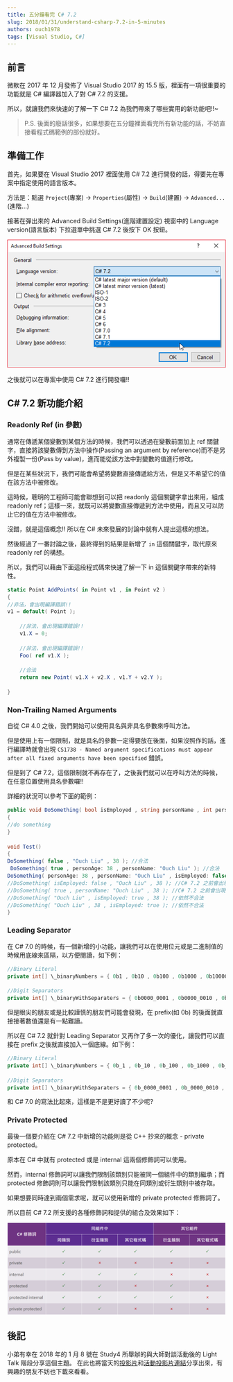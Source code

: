 ```yaml
---
title: 五分鐘看完 C# 7.2
slug: 2018/01/31/understand-csharp-7.2-in-5-minutes
authors: ouch1978
tags: [Visual Studio, C#]
---
```


## 前言

微軟在 2017 年 12 月發佈了 Visual Studio 2017 的 15.5 版，裡面有一項很重要的功能就是 C# 編譯器加入了對 C# 7.2 的支援。

所以，就讓我們來快速的了解一下 C# 7.2 為我們帶來了哪些實用的新功能吧!!~

> P.S. 後面的廢話很多，如果想要在五分鐘裡面看完所有新功能的話，不妨直接看程式碼範例的部份就好。

<!--truncate-->

## 準備工作

首先，如果要在 Visual Studio 2017 裡面使用 C# 7.2 進行開發的話，得要先在專案中指定使用的語言版本。

方法是：點選 `Project`(專案) -> `Properties`(屬性) -> `Build`(建置) -> `Advanced...`(進階...)

接著在彈出來的 Advanced Build Settings(進階建置設定) 視窗中的 Language version(語言版本) 下拉選單中挑選 C# 7.2 後按下 OK 按鈕。

![image-01](01-set-language-version-to-csharp-7.2.png "設定專案支援的語言版本為 C# 7.2")

之後就可以在專案中使用 C# 7.2 進行開發囉!!

## C# 7.2 新功能介紹

### Readonly Ref (in 參數)

通常在傳遞某個變數到某個方法的時候，我們可以透過在變數前面加上 ref 關鍵字，直接將該變數傳到方法中操作(Passing an argument by reference)而不是另外複製一份(Pass by value)，進而能從該方法中對變數的值進行修改。

但是在某些狀況下，我們可能會希望將變數直接傳遞給方法，但是又不希望它的值在該方法中被修改。

這時候，聰明的工程師可能會聯想到可以把 readonly 這個關鍵字拿出來用，組成 readonly ref；這樣一來，就既可以將變數直接傳遞到方法中使用，而且又可以防止它的值在方法中被修改。

沒錯，就是這個概念!! 所以在 C# 未來發展的討論中就有人提出這樣的想法。

然後經過了一番討論之後，最終得到的結果是新增了 `in` 這個關鍵字，取代原來 readonly ref 的構想。

所以，我們可以藉由下面這段程式碼來快速了解一下 in 這個關鍵字帶來的新特性。

```csharp title="Readonly Ref (in 參數) 範例"
static Point AddPoints( in Point v1 , in Point v2 )
{
//非法，會出現編譯錯誤!!
v1 = default( Point );

    //非法，會出現編譯錯誤!!
    v1.X = 0;

    //非法，會出現編譯錯誤!!
    Foo( ref v1.X );

    //合法
    return new Point( v1.X + v2.X , v1.Y + v2.Y );

}

```

### Non-Trailing Named Arguments

自從 C# 4.0 之後，我們開始可以使用具名與非具名參數來呼叫方法。

但是使用上有一個限制，就是具名的參數一定得要放在後面，如果沒照作的話，進行編譯時就會出現 `CS1738 - Named argument specifications must appear after all fixed arguments have been specified` 錯誤。

但是到了 C# 7.2，這個限制就不再存在了，之後我們就可以在呼叫方法的時候，在任意位置使用具名參數囉!!

詳細的狀況可以參考下面的範例：

```csharp title="Non-Trailing Named Arguments 範例"
public void DoSomething( bool isEmployed , string personName , int personAge )
{
//do something
}

void Test()
{
DoSomething( false , "Ouch Liu" , 38 ); //合法
 DoSomething( true , personAge: 38 , personName: "Ouch Liu" ); //合法
DoSomething( personAge: 38 , personName: "Ouch Liu" , isEmployed: false ); //合法
//DoSomething( isEmployed: false , "Ouch Liu" , 38 ); //C# 7.2 之前會出現 CS1738 錯誤，C# 7.2 之後會變合法
//DoSomething( true , personName: "Ouch Liu" , 38 ); //C# 7.2 之前會出現 CS1738 錯誤，C# 7.2 之後會變合法
//DoSomething( "Ouch Liu" , isEmployed: true , 38 ); //依然不合法
//DoSomething( "Ouch Liu" , 38 , isEmployed: true ); //依然不合法
}
```

### Leading Separator

在 C# 7.0 的時候，有一個新增的小功能，讓我們可以在使用位元或是二進制值的時候用底線來區隔，以方便閱讀，如下例：

```csharp title="C# 7.0 Leading Separator 範例"
//Binary Literal
private int[] \_binaryNumbers = { 0b1 , 0b10 , 0b100 , 0b1000 , 0b100000 , 0b1000000 };

//Digit Separators
private int[] \_binaryWithSeparaters = { 0b0000_0001 , 0b0000_0010 , 0b0000_0100 , 0b0000_1000 , 0b0010_0000 , 0b1000_0000 };

```

但是眼尖的朋友或是比較謹慎的朋友們可能會發現，在 prefix(如 0b) 的後面就直接接著數值還是有一點難讀。

所以在 C# 7.2 就針對 Leading Separator 又再作了多一次的優化，讓我們可以直接在 prefix 之後就直接加入一個底線。如下例：

```csharp title="C# 7.2 Leading Separator 範例"
//Binary Literal
private int[] \_binaryNumbers = { 0b_1 , 0b_10 , 0b_100 , 0b_1000 , 0b_100000 , 0b_1000000 };

//Digit Separators
private int[] \_binaryWithSeparaters = { 0b_0000_0001 , 0b_0000_0010 , 0b_0000_0100 , 0b_0000_1000 , 0b_0010_0000 , 0b_1000_0000 };
```

和 C# 7.0 的寫法比起來，這樣是不是更好讀了不少呢?

### Private Protected

最後一個要介紹在 C# 7.2 中新增的功能則是從 C++ 抄來的概念 - private protected。

原本在 C# 中就有 protected 或是 internal 這兩個修飾詞可以使用。

然而，internal 修飾詞可以讓我們限制該類別只能被同一個組件中的類別繼承；而 protected 修飾詞則可以讓我們限制該類別只能在同類別或衍生類別中被存取。

如果想要同時達到兩個需求呢，就可以使用新增的 private protected 修飾詞了。

所以目前 C# 7.2 所支援的各種修飾詞和提供的組合及效果如下：

![image-02](02-modifiers-in-csharp-7.2.png "設定專案支援的語言版本為 C# 7.2")

## 後記

小弟有幸在 2018 年的 1 月 8 號在 Study4 所舉辦的與大師對談活動後的 Light Talk 階段分享這個主題。
在此也將當天的[投影片][link-01]和[活動投影片連結][link-02]分享出來，有興趣的朋友不妨也下載來看看。

[link-01]: https://github.com/Study4/study4love-2018/blob/master/light%20talk/%E4%BA%94%E5%88%86%E9%90%98%E7%9C%8B%E5%AE%8C%20C%23%207.2.pptx "五分鐘看完 C# 7.2 投影片"

[link-02]: https://github.com/Study4/study4love-2018 "Study4.TW Study4Love - 與大師對談 投影片"

